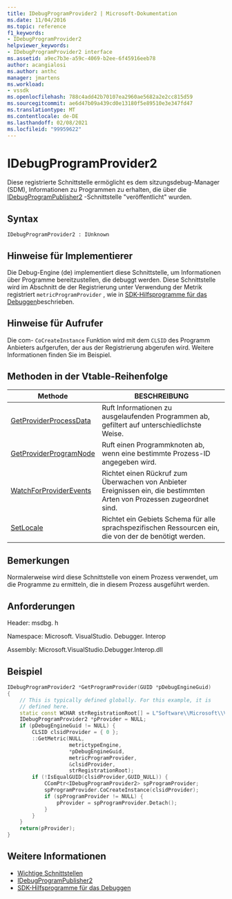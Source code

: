 ```yaml
---
title: IDebugProgramProvider2 | Microsoft-Dokumentation
ms.date: 11/04/2016
ms.topic: reference
f1_keywords:
- IDebugProgramProvider2
helpviewer_keywords:
- IDebugProgramProvider2 interface
ms.assetid: a9ec7b3e-a59c-4069-b2ee-6f45916eeb78
author: acangialosi
ms.author: anthc
manager: jmartens
ms.workload:
- vssdk
ms.openlocfilehash: 788c4add42b70107ea2960ae5682a2e2cc815d59
ms.sourcegitcommit: ae6d47b09a439cd0e13180f5e89510e3e347fd47
ms.translationtype: MT
ms.contentlocale: de-DE
ms.lasthandoff: 02/08/2021
ms.locfileid: "99959622"
---
```

# <a name="idebugprogramprovider2"></a>IDebugProgramProvider2
Diese registrierte Schnittstelle ermöglicht es dem sitzungsdebug-Manager (SDM), Informationen zu Programmen zu erhalten, die über die [IDebugProgramPublisher2](../../../extensibility/debugger/reference/idebugprogrampublisher2.md) -Schnittstelle "veröffentlicht" wurden.

## <a name="syntax"></a>Syntax

```
IDebugProgramProvider2 : IUnknown
```

## <a name="notes-for-implementers"></a>Hinweise für Implementierer
Die Debug-Engine (de) implementiert diese Schnittstelle, um Informationen über Programme bereitzustellen, die debuggt werden. Diese Schnittstelle wird im Abschnitt de der Registrierung unter Verwendung der Metrik registriert `metricProgramProvider` , wie in [SDK-Hilfsprogramme für das Debuggen](../../../extensibility/debugger/reference/sdk-helpers-for-debugging.md)beschrieben.

## <a name="notes-for-callers"></a>Hinweise für Aufrufer
Die com- `CoCreateInstance` Funktion wird mit dem `CLSID` des Programm Anbieters aufgerufen, der aus der Registrierung abgerufen wird. Weitere Informationen finden Sie im Beispiel.

## <a name="methods-in-vtable-order"></a>Methoden in der Vtable-Reihenfolge

|Methode|BESCHREIBUNG|
|------------|-----------------|
|[GetProviderProcessData](../../../extensibility/debugger/reference/idebugprogramprovider2-getproviderprocessdata.md)|Ruft Informationen zu ausgelaufenden Programmen ab, gefiltert auf unterschiedlichste Weise.|
|[GetProviderProgramNode](../../../extensibility/debugger/reference/idebugprogramprovider2-getproviderprogramnode.md)|Ruft einen Programmknoten ab, wenn eine bestimmte Prozess-ID angegeben wird.|
|[WatchForProviderEvents](../../../extensibility/debugger/reference/idebugprogramprovider2-watchforproviderevents.md)|Richtet einen Rückruf zum Überwachen von Anbieter Ereignissen ein, die bestimmten Arten von Prozessen zugeordnet sind.|
|[SetLocale](../../../extensibility/debugger/reference/idebugprogramprovider2-setlocale.md)|Richtet ein Gebiets Schema für alle sprachspezifischen Ressourcen ein, die von der de benötigt werden.|

## <a name="remarks"></a>Bemerkungen
Normalerweise wird diese Schnittstelle von einem Prozess verwendet, um die Programme zu ermitteln, die in diesem Prozess ausgeführt werden.

## <a name="requirements"></a>Anforderungen
Header: msdbg. h

Namespace: Microsoft. VisualStudio. Debugger. Interop

Assembly: Microsoft.VisualStudio.Debugger.Interop.dll

## <a name="example"></a>Beispiel

```cpp
IDebugProgramProvider2 *GetProgramProvider(GUID *pDebugEngineGuid)
{
    // This is typically defined globally. For this example, it is
    // defined here.
    static const WCHAR strRegistrationRoot[] = L"Software\\Microsoft\\VisualStudio\\8.0Exp";
    IDebugProgramProvider2 *pProvider = NULL;
    if (pDebugEngineGuid != NULL) {
        CLSID clsidProvider = { 0 };
        ::GetMetric(NULL,
                    metrictypeEngine,
                    *pDebugEngineGuid,
                    metricProgramProvider,
                    &clsidProvider,
                    strRegistrationRoot);
        if (!IsEqualGUID(clsidProvider,GUID_NULL)) {
            CComPtr<IDebugProgramProvider2> spProgramProvider;
            spProgramProvider.CoCreateInstance(clsidProvider);
            if (spProgramProvider != NULL) {
                pProvider = spProgramProvider.Detach();
            }
        }
    }
    return(pProvider);
}
```

## <a name="see-also"></a>Weitere Informationen
- [Wichtige Schnittstellen](../../../extensibility/debugger/reference/core-interfaces.md)
- [IDebugProgramPublisher2](../../../extensibility/debugger/reference/idebugprogrampublisher2.md)
- [SDK-Hilfsprogramme für das Debuggen](../../../extensibility/debugger/reference/sdk-helpers-for-debugging.md)
